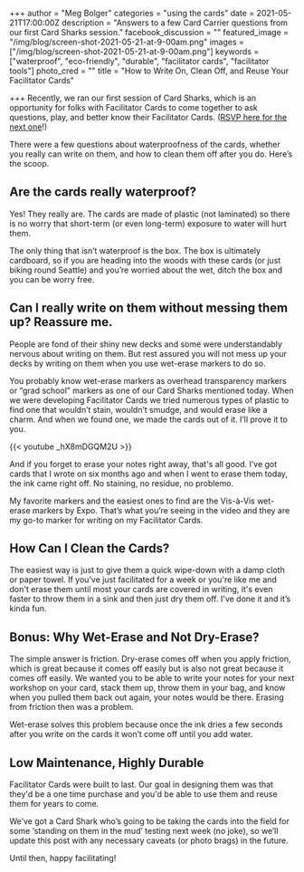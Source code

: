 +++
author = "Meg Bolger"
categories = "using the cards"
date = 2021-05-21T17:00:00Z
description = "Answers to a few Card Carrier questions from our first Card Sharks session."
facebook_discussion = ""
featured_image = "/img/blog/screen-shot-2021-05-21-at-9-00am.png"
images = ["/img/blog/screen-shot-2021-05-21-at-9-00am.png"]
keywords = ["waterproof", "eco-friendly", "durable", "facilitator cards", "facilitator tools"]
photo_cred = ""
title = "How to Write On, Clean Off, and Reuse Your Facilitator Cards"

+++
Recently, we ran our first session of Card Sharks, which is an opportunity for folks with Facilitator Cards to come together to ask questions, play, and better know their Facilitator Cards. ([RSVP here for the next one](https://airtable.com/shrqI0e9xxclfLLCr)!)

There were a few questions about waterproofness of the cards, whether you really can write on them, and how to clean them off after you do. Here’s the scoop.

## Are the cards really waterproof?

Yes! They really are. The cards are made of plastic (not laminated) so there is no worry that short-term (or even long-term) exposure to water will hurt them.

The only thing that isn’t waterproof is the box. The box is ultimately cardboard, so if you are heading into the woods with these cards (or just biking round Seattle) and you’re worried about the wet, ditch the box and you can be worry free.

## Can I really write on them without messing them up? Reassure me.

People are fond of their shiny new decks and some were understandably nervous about writing on them. But rest assured you will not mess up your decks by writing on them when you use wet-erase markers to do so.

You probably know wet-erase markers as overhead transparency markers or “grad school” markers as one of our Card Sharks mentioned today. When we were developing Facilitator Cards we tried numerous types of plastic to find one that wouldn’t stain, wouldn’t smudge, and would erase like a charm. And when we found one, we made the cards out of it. I’ll prove it to you.

{{< youtube _hX8mDGQM2U >}}

And if you forget to erase your notes right away, that's all good. I’ve got cards that I wrote on six months ago and when I went to erase them today, the ink came right off. No staining, no residue, no problemo.

My favorite markers and the easiest ones to find are the Vis-à-Vis wet-erase markers by Expo. That’s what you’re seeing in the video and they are my go-to marker for writing on my Facilitator Cards.

## How Can I Clean the Cards?

The easiest way is just to give them a quick wipe-down with a damp cloth or paper towel. If you’ve just facilitated for a week or you're like me and don't erase them until most your cards are covered in writing, it's even faster to throw them in a sink and then just dry them off. I've done it and it’s kinda fun.

## Bonus: Why Wet-Erase and Not Dry-Erase?

The simple answer is friction. Dry-erase comes off when you apply friction, which is great because it comes off easily but is also not great because it comes off easily. We wanted you to be able to write your notes for your next workshop on your card, stack them up, throw them in your bag, and know when you pulled them back out again, your notes would be there. Erasing from friction then was a problem.

Wet-erase solves this problem because once the ink dries a few seconds after you write on the cards it won’t come off until you add water.

## Low Maintenance, Highly Durable

Facilitator Cards were built to last. Our goal in designing them was that they'd be a one time purchase and you'd be able to use them and reuse them for years to come.

We’ve got a Card Shark who’s going to be taking the cards into the field for some ‘standing on them in the mud’ testing next week (no joke), so we’ll update this post with any necessary caveats (or photo brags) in the future.

Until then, happy facilitating!